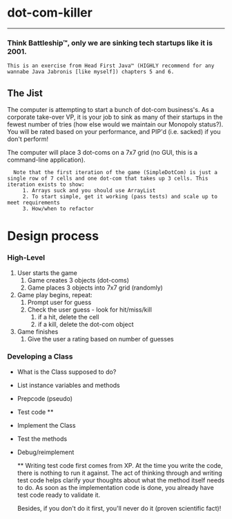 # dot-com-killer
<hr>

### Think Battleship™, only we are sinking tech startups like it is 2001.

    This is an exercise from Head First Java™ (HIGHLY recommend for any wannabe Java Jabronis [like myself]) chapters 5 and 6.
    
## The Jist
The computer is attempting to start a bunch of dot-com business's.  As a corporate take-over VP, it is your job to sink as many of their startups in the fewest number of tries (how else would we maintain our Monopoly status?). You will be rated based on your performance, and PIP'd (i.e. sacked) if you don't perform!

The computer will place 3 dot-coms on a 7x7 grid (no GUI, this is a command-line application).

      Note that the first iteration of the game (SimpleDotCom) is just a single row of 7 cells and one dot-com that takes up 3 cells. This iteration exists to show:
         1. Arrays suck and you should use ArrayList
         2. To start simple, get it working (pass tests) and scale up to meet requirements
         3. How/when to refactor

# Design process

### High-Level
1. User starts the game
   1. Game creates 3 objects (dot-coms)
   2. Game places 3 objects into 7x7 grid (randomly)
2. Game play begins, repeat:
   1. Prompt user for guess
   2. Check the user guess - look for hit/miss/kill
      1. if a hit, delete the cell
      2. if a kill, delete the dot-com object
3. Game finishes
   1. Give the user a rating based on number of guesses

### Developing a Class
- What is the Class supposed to do?
- List instance variables and methods
- Prepcode (pseudo)
- Test code **
- Implement the Class
- Test the methods
- Debug/reimplement

        
    ** Writing test code first comes from XP. At the time you write the code, there is nothing to run it against. 
    The act of thinking through and writing test code helps clarify your thoughts about what the method itself needs to do. 
    As soon as the implementation code is done, you already have test code ready to validate it.

    Besides, if you don't do it first, you'll never do it (proven scientific fact)!


